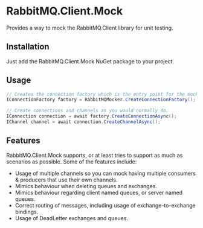 # RabbitMQ.Client.Mock
Provides a way to mock the RabbitMQ.Client library for unit testing.

## Installation
Just add the RabbitMQ.Client.Mock NuGet package to your project.

## Usage
```csharp
// Creates the connection factory which is the entry point for the mock.
IConnectionFactory factory = RabbitMQMocker.CreateConnectionFactory();

// Create connections and channels as you would normally do.
IConnection connection = await factory.CreateConnectionAsync();
IChannel channel = await connection.CreateChannelAsync();
```
## Features
RabbitMQ.Client.Mock supports, or at least tries to support as much as scenarios as possible.
Some of the features include:

- Usage of multiple channels so you can mock having multiple consumers & producers that use their own channels.
- Mimics behaviour when deleting queues and exchanges.
- Mimics behaviour regarding client named queues, or server named queues.
- Correct routing of messages, including usage of exchange-to-exchange bindings.
- Usage of DeadLetter exchanges and queues.

